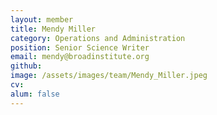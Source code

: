 ```yaml
---
layout: member
title: Mendy Miller
category: Operations and Administration
position: Senior Science Writer
email: mendy@broadinstitute.org
github: 
image: /assets/images/team/Mendy_Miller.jpeg
cv:
alum: false
---
```


